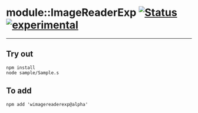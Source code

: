 
# module::ImageReaderExp  [![Status](https://github.com/Wandalen/wImageReaderExp/workflows/Publish/badge.svg)](https://github.com/Wandalen/wImageReaderExp/actions?query=workflow%3APublish) [![experimental](https://img.shields.io/badge/stability-experimental-orange.svg)](https://github.com/emersion/stability-badges#experimental)

___

## Try out
```
npm install
node sample/Sample.s
```

## To add
```
npm add 'wimagereaderexp@alpha'
```


